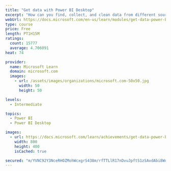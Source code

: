 ```yaml
---
title: "Get data with Power BI Desktop"
excerpt: "How can you find, collect, and clean data from different sources? Power BI is a tool for making sense of your data. You will learn tricks to make data-gathering easier."
webUrl: https://docs.microsoft.com/en-us/learn/modules/get-data-power-bi/
type: course
price: Free
length: PT1H15M
ratings:
  count: 15777
  average: 4.706091
heat: 74

provider:
  name: Microsoft Learn
  domain: microsoft.com
  images:
    - url: /assets/images/organizations/microsoft.com-50x50.jpg
      width: 50
      height: 50

levels:
  - Intermediate

topics:
  - Power BI
  - Power BI Desktop

images:
  - url: https://docs.microsoft.com/learn/achievements/get-data-power-bi-desktop-social.png
    width: 800
    height: 400
    isCached: true

secured: "m/YVNC92Y3NceRHOZMohWcxgrS438m/rfTTLlR17nDvuJpftS1zSAvdAbi8WuTY7ghxn1WFPypJaA1mIOf5BWrdm8NqYR1OgBPgKbnpGHgG5E2jm/yRwbz9cqw3PVtRadaMf3UrAPBdgyqdHO6ewHkech3Gs5lr62yiSFj5CSyujRSvDOxxrP228hYKFQcSxWxMR6czyOuhDfxfX9r5yhY5Mlhlku7mDelPwQKTsnnoVydoVW3YoxxdHOLrzEcpD4VmBRHIiNVrFMkFb5cKP0eLmzTNGdD1Hd0oHfN78CaBPHOgF+PdpJzoEJS+EZ/SfTrLZ6HOd1DMfSdiG+niF3+DdeCjKYdJ9sVWOY5xLnkFgf1NZ1NhJ0xdVUa7BF5QeCUeRsgouTBmbdyG5hhpP+qVqUUGAopvjB+nZsjnOCzlix76yiA3/1VhC3ITxfbaL;23vG/y6hVVRE92/m2QjFkA=="
---
```


